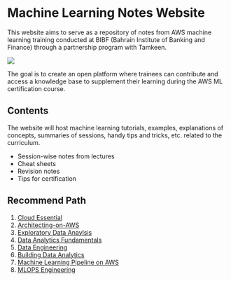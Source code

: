 # Machine Learning Notes Website 

This website aims to serve as a repository of notes from AWS machine learning training conducted at BIBF (Bahrain Institute of Banking and Finance) through a partnership program with Tamkeen. 


![](attachments/1701972657370_Page_4_Image_0001.png)
  
  

The goal is to create an open platform where trainees can contribute and access a knowledge base to supplement their learning during the AWS ML certification course.




## Contents

The website will host machine learning tutorials, examples, explanations of concepts, summaries of sessions, handy tips and tricks, etc. related to the curriculum.

- Session-wise notes from lectures
- Cheat sheets  
- Revision notes
- Tips for certification


## Recommend Path 

1. [Cloud Essential](Cloud%20Essential.md)
2. [Architecting-on-AWS](Architecting-on-AWS.md)
3. [Exploratory Data Anaylsis](Exploratory%20Data%20Anaylis)
4.  [Data Analytics Fundamentals](Data%20Analytics%20Fundamentals.md)
5. [Data Engineering](Data%20Engineering.md)
6. [Building Data Analytics](Building%20Data%20Analytics.md)
7. [Machine Learning Pipeline on AWS](Machine%20Learning%20Pipeline%20on%20AWS.md)
8.  [MLOPS Engineering](MLOPS%20Engineering.md)



 

